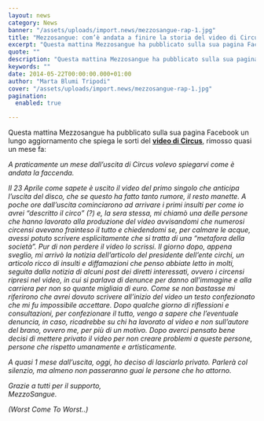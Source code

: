 ```yaml
---
layout: news
category: News
banner: "/assets/uploads/import.news/mezzosangue-rap-1.jpg"
title: "Mezzosangue: com’è andata a finire la storia del video di Circus?"
excerpt: "Questa mattina Mezzosangue ha pubblicato sulla sua pagina Facebook un lungo aggiornamento che spiega le sorti del video di Circus, rimosso quasi un mese fa: A praticamente un mese dall’uscita di Circus volevo spiegarvi come è andata la faccenda. Il 23 Aprile come sapete è uscito il video del primo singolo che anticipa l’uscita del disco, [&hellip"
quote: ""
description: "Questa mattina Mezzosangue ha pubblicato sulla sua pagina Facebook un lungo aggiornamento che spiega le sorti del video di Circus, rimosso quasi un mese fa: A praticamente un mese dall’uscita di Circus volevo spiegarvi come è andata la faccenda. Il 23 Aprile come sapete è uscito il video del primo singolo che anticipa l’uscita del disco, [&hellip"
keywords: ""
date: 2014-05-22T00:00:00.000+01:00
author: "Marta Blumi Tripodi"
cover: "/assets/uploads/import.news/mezzosangue-rap-1.jpg"
pagination:
  enabled: true

---
```


[](https://hotmc.com/wp-content/uploads/2014/04/mezzosangue-rap-1.jpg)

Questa mattina Mezzosangue ha pubblicato sulla sua pagina Facebook un lungo aggiornamento che spiega le sorti del [**video di Circus**](https://hotmc.com/il-video-di-mezzosangue-non-e-stato-censurato-ancora/ "http://hotmc.com/il-video-di-mezzosangue-non-e-stato-censurato-ancora/"), rimosso quasi un mese fa:

_A praticamente un mese dall’uscita di Circus volevo spiegarvi come è andata la faccenda._

_Il 23 Aprile come sapete è uscito il video del primo singolo che anticipa l’uscita del disco, che se questo ha fatto tanto rumore, il resto manette. A poche ore dall’uscita cominciarono ad arrivare i primi insulti per come io avrei “descritto il circo” (?) e, la sera stessa, mi chiamò una delle persone che hanno lavorato alla produzione del video avvisandomi che numerosi circensi avevano frainteso il tutto e chiedendomi se, per calmare le acque, avessi potuto scrivere esplicitamente che si tratta di una “metafora della società”. Pur di non perdere il video lo scrissi. Il giorno dopo, appena sveglio, mi arrivò la notizia dell’articolo del presidente dell’ente circhi, un articolo ricco di insulti e diffamazioni che penso abbiate letto in molti, seguita dalla notizia di alcuni post dei diretti interessati, ovvero i circensi ripresi nel video, in cui si parlava di denunce per danno all’immagine e alla carriera per non so quante migliaia di euro. Come se non bastasse mi riferirono che avrei dovuto scrivere all’inizio del video un testo confezionato che mi fu impossibile accettare. Dopo qualche giorno di riflessioni e consultazioni, per confezionare il tutto, vengo a sapere che l’eventuale denuncia, in caso, ricadrebbe su chi ha lavorato al video e non sull’autore del brano, ovvero me, per più di un motivo. Dopo averci pensato bene decisi di mettere privato il video per non creare problemi a queste persone, persone che rispetto umanamente e artisticamente._

_A quasi 1 mese dall’uscita, oggi, ho deciso di lasciarlo privato. Parlerà col silenzio, ma almeno non passeranno guai le persone che ho attorno._

_Grazie a tutti per il supporto,_   
_MezzoSangue._

_(Worst Come To Worst..)_